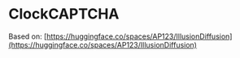 # ClockCAPTCHA

Based on: [https://huggingface.co/spaces/AP123/IllusionDiffusion](https://huggingface.co/spaces/AP123/IllusionDiffusion)
